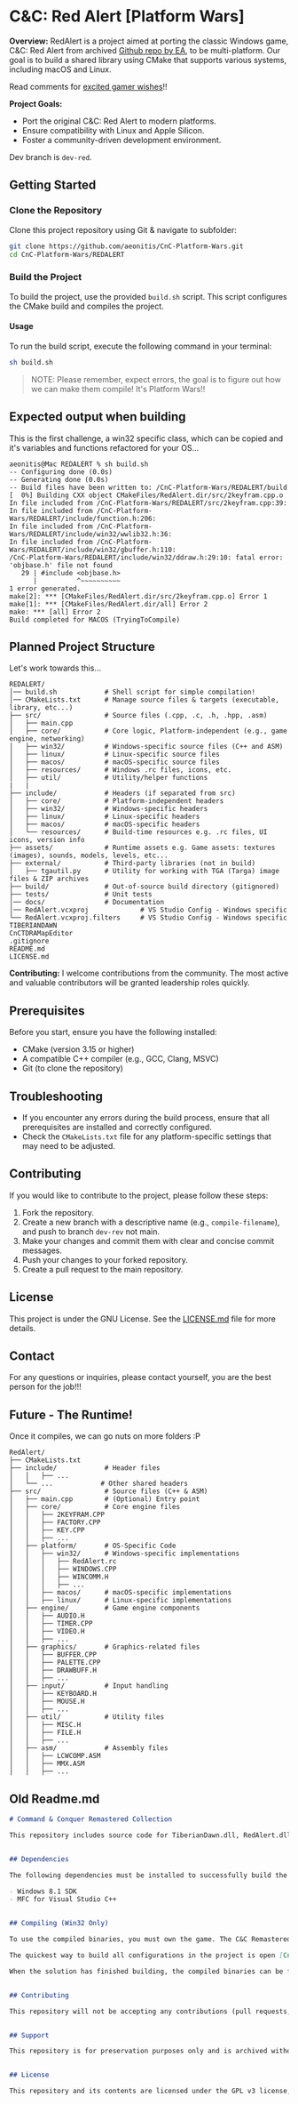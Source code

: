# C&C: Red Alert [Platform Wars]

**Overview:**
RedAlert is a project aimed at porting the classic Windows game, C&C: Red Alert from archived [Github repo by EA](https://github.com/electronicarts/CnC_Remastered_Collection), to be multi-platform. Our goal is to build a shared library using CMake that supports various systems, including macOS and Linux.

Read comments for [excited gamer wishes](https://www.reddit.com/r/commandandconquer/comments/1izmpmb/cc_steam_workshop_support_source_code/)!!

**Project Goals:**
- Port the original C&C: Red Alert to modern platforms.
- Ensure compatibility with Linux and Apple Silicon.
- Foster a community-driven development environment.

Dev branch is `dev-red`.

## Getting Started

### Clone the Repository
Clone this project repository using Git & navigate to subfolder:
```sh
git clone https://github.com/aeonitis/CnC-Platform-Wars.git
cd CnC-Platform-Wars/REDALERT
```

### Build the Project
To build the project, use the provided `build.sh` script. This script configures the CMake build and compiles the project.

#### Usage
To run the build script, execute the following command in your terminal:

```sh
sh build.sh
```

> NOTE: Please remember, expect errors, the goal is to figure out how we can make them compile! It's Platform Wars!!

## Expected output when building

This is the first challenge, a win32 specific class, which can be copied and it's variables and functions refactored for your OS...
```shell
aeonitis@Mac REDALERT % sh build.sh
-- Configuring done (0.0s)
-- Generating done (0.0s)
-- Build files have been written to: /CnC-Platform-Wars/REDALERT/build
[  0%] Building CXX object CMakeFiles/RedAlert.dir/src/2keyfram.cpp.o
In file included from /CnC-Platform-Wars/REDALERT/src/2keyfram.cpp:39:
In file included from /CnC-Platform-Wars/REDALERT/include/function.h:206:
In file included from /CnC-Platform-Wars/REDALERT/include/win32/wwlib32.h:36:
In file included from /CnC-Platform-Wars/REDALERT/include/win32/gbuffer.h:110:
/CnC-Platform-Wars/REDALERT/include/win32/ddraw.h:29:10: fatal error: 'objbase.h' file not found
   29 | #include <objbase.h>
      |          ^~~~~~~~~~~
1 error generated.
make[2]: *** [CMakeFiles/RedAlert.dir/src/2keyfram.cpp.o] Error 1
make[1]: *** [CMakeFiles/RedAlert.dir/all] Error 2
make: *** [all] Error 2
Build completed for MACOS (TryingToCompile)
```

## Planned Project Structure

Let's work towards this...
```
REDALERT/  
│── build.sh            # Shell script for simple compilation!
│── CMakeLists.txt      # Manage source files & targets (executable, library, etc...)
├── src/                # Source files (.cpp, .c, .h, .hpp, .asm)  
│   ├── main.cpp
│   ├── core/           # Core logic, Platform-independent (e.g., game engine, networking)  
│   ├── win32/          # Windows-specific source files (C++ and ASM)
│   ├── linux/          # Linux-specific source files
│   ├── macos/          # macOS-specific source files
│   ├── resources/      # Windows .rc files, icons, etc.
│   ├── util/           # Utility/helper functions  
|   |
├── include/            # Headers (if separated from src)  
│   ├── core/           # Platform-independent headers
│   ├── win32/          # Windows-specific headers
│   ├── linux/          # Linux-specific headers
│   ├── macos/          # macOS-specific headers
│   └── resources/      # Build-time resources e.g. .rc files, UI icons, version info
├── assets/             # Runtime assets e.g. Game assets: textures (images), sounds, models, levels, etc...
├── external/           # Third-party libraries (not in build)
│   ├── tgautil.py      # Utility for working with TGA (Targa) image files & ZIP archives
├── build/              # Out-of-source build directory (gitignored)  
├── tests/              # Unit tests  
│── docs/               # Documentation
│── RedAlert.vcxproj             # VS Studio Config - Windows specific
└── RedAlert.vcxproj.filters     # VS Studio Config - Windows specific
TIBERIANDAWN
CnCTDRAMapEditor
.gitignore
README.md
LICENSE.md
```

**Contributing:**
I welcome contributions from the community. The most active and valuable contributors will be granted leadership roles quickly.

## Prerequisites
Before you start, ensure you have the following installed:
- CMake (version 3.15 or higher)
- A compatible C++ compiler (e.g., GCC, Clang, MSVC)
- Git (to clone the repository)


## Troubleshooting
- If you encounter any errors during the build process, ensure that all prerequisites are installed and correctly configured.
- Check the `CMakeLists.txt` file for any platform-specific settings that may need to be adjusted.

## Contributing
If you would like to contribute to the project, please follow these steps:
1. Fork the repository.
2. Create a new branch with a descriptive name (e.g., `compile-filename`), and push to branch `dev-rev` not main.
3. Make your changes and commit them with clear and concise commit messages.
4. Push your changes to your forked repository.
5. Create a pull request to the main repository.

## License
This project is under the GNU License. See the [LICENSE.md](https://github.com/Aeonitis/CnC-Platform-Wars/blob/master/LICENSE.md) file for more details.

## Contact
For any questions or inquiries, please contact yourself, you are the best person for the job!!!


## Future - The Runtime!
Once it compiles, we can go nuts on more folders :P
```
RedAlert/
├── CMakeLists.txt
├── include/            # Header files
│   │   ├── ...
│   └── ...            # Other shared headers
├── src/                # Source files (C++ & ASM)
│   ├── main.cpp        # (Optional) Entry point
│   ├── core/           # Core engine files
│   │   ├── 2KEYFRAM.CPP
│   │   ├── FACTORY.CPP
│   │   ├── KEY.CPP
│   │   ├── ...
│   ├── platform/       # OS-Specific Code
│   │   ├── win32/      # Windows-specific implementations
│   │   │   ├── RedAlert.rc
│   │   │   ├── WINDOWS.CPP
│   │   │   ├── WINCOMM.H
│   │   │   ├── ...
│   │   ├── macos/      # macOS-specific implementations
│   │   ├── linux/      # Linux-specific implementations
│   ├── engine/         # Game engine components
│   │   ├── AUDIO.H
│   │   ├── TIMER.CPP
│   │   ├── VIDEO.H
│   │   ├── ...
│   ├── graphics/       # Graphics-related files
│   │   ├── BUFFER.CPP
│   │   ├── PALETTE.CPP
│   │   ├── DRAWBUFF.H
│   │   ├── ...
│   ├── input/          # Input handling
│   │   ├── KEYBOARD.H
│   │   ├── MOUSE.H
│   │   ├── ...
│   ├── util/           # Utility files
│   │   ├── MISC.H
│   │   ├── FILE.H
│   │   ├── ...
│   ├── asm/            # Assembly files
│   │   ├── LCWCOMP.ASM
│   │   ├── MMX.ASM
│   │   ├── ...

```


## Old Readme.md
```md
# Command & Conquer Remastered Collection

This repository includes source code for TiberianDawn.dll, RedAlert.dll and the Map Editor for the Command & Conquer Remastered Collection. This release provides support to the [Steam Workshop](https://steamcommunity.com/workshop/browse/?appid=1213210) for the C&C Remaster Collection.


## Dependencies

The following dependencies must be installed to successfully build the solution;

- Windows 8.1 SDK
- MFC for Visual Studio C++ 


## Compiling (Win32 Only)

To use the compiled binaries, you must own the game. The C&C Remastered Collection is available for purchase on [EA App](https://www.ea.com/games/command-and-conquer/command-and-conquer-remastered/buy/pc) or [Steam](https://store.steampowered.com/app/1213210/Command__Conquer_Remastered_Collection/).

The quickest way to build all configurations in the project is open [CnCRemastered.sln](CnCRemastered.sln) in Microsoft Visual Studio (we recommend using 2017 as later versions report an error due to a packing mismatch with the Windows SDK headers) and select “Build” from the toolbar, then select “Batch Build”. Click the "Select All" button, then click the "Rebuild" button.

When the solution has finished building, the compiled binaries can be found in the newly created `bin` folder in the root of the repository.


## Contributing

This repository will not be accepting any contributions (pull requests, issues, etc). If you wish to create changes to the source code and encourage collaboration, please create a fork of the repository under your GitHub user/organization space.


## Support

This repository is for preservation purposes only and is archived without support. 


## License

This repository and its contents are licensed under the GPL v3 license, with additional terms applied. Please see [LICENSE.md](LICENSE.md) for details. 
```
